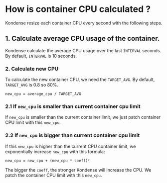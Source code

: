 # How is container CPU calculated ?
Kondense resize each container CPU every second with the following steps.

## 1. Calculate average CPU usage of the container.
Kondense calculate the average CPU usage over the last `INTERVAL` seconds. By default, `INTERVAL` is 10 seconds.

### 2. Calculate new CPU
To calculate the new container CPU, we need the `TARGET_AVG`. By default, `TARGET_AVG` is 0.8 so 80%.

```
new_cpu = average_cpu / TARGET_AVG
```

### 2.1 If `new_cpu` is smaller than current container cpu limit

If `new_cpu` is smaller than the current container limit, we just patch container CPU limit with this `new_cpu`.

### 2.2 If `new_cpu` is bigger than current container cpu limit

If this `new_cpu` is higher than the current CPU container limit, we exponentially increase `new_cpu` with this formula:
```
new_cpu = new_cpu + (new_cpu * coeff)²
```
The bigger the `coeff`, the stronger Kondense will increase the CPU.
We patch the container CPU limit with this `new_cpu`.